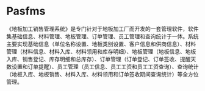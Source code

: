 # Pasfms
 《地板加工销售管理系统》是专门针对于地板加工厂而开发的一套管理软件，软件集基础信息、材料管理、地板管理、订单管理、员工管理和查询统计于一体。系统主要实现基础信息（单位名称设置、地板类别设置、客户信息和供商信息）、材料管理（材料信息、材料入库、材料领用和库存明细）、地板管理（地板信息、地板入库、销售登记、库存明细和总库存）、订单管理（订单登记、订单签收、提醒天数设置和订单提醒）、员工管理（员工信息、员工工资和员工工资查询）、查询统计（地板入库、地板销售、材料入库、材料领用和订单签收期间查询统计）等全方位管理。
